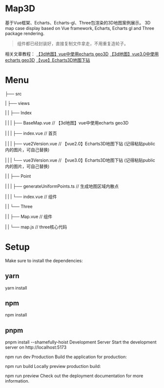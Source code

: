 # Map3D
基于Vue框架、Echarts、Echarts-gl、Three包渲染的3D地图案例展示。
3D map case display based on Vue framework, Echarts, Echarts gl and Three package rendering.

> 组件都已经封装好，直接复制文件拿走，不用重复造轮子。

相关文章教程：
[【3d地图】vue中使用echarts geo3D](https://blog.csdn.net/m0_68324632/article/details/125441532?spm=1001.2014.3001.5502)
[【3d地图】vue3.0中使用echarts geo3D](https://blog.csdn.net/m0_68324632/article/details/125562551)
[【vue】Echarts3D地图下钻](https://blog.csdn.net/m0_68324632/article/details/130133913)


# Menu 
├── src 

|  ├── views  

|  |  ├── Index 

|  |  |  ├── BaseMap.vue // 【3d地图】vue中使用echarts geo3D 

|  |  |  ├── index.vue // 首页 

|  |  |  ├── vue2Version.vue // 【vue2.0】Echarts3D地图下钻 (记得粘贴public内的图片，可自己替换) 

|  |  |  └── vue3Version.vue // 【vue3.0】Echarts3D地图下钻 (记得粘贴public内的图片，可自己替换) 

|  |  ├── Point 

|  |  |  ├── generateUniformPoints.ts // 生成地图区域内散点 

|  |  |  └── index.vue // 组件 

|  |  └── Three 

|  |     ├── Map.vue // 组件 

|  |     └── map.js // three核心代码 

# Setup
Make sure to install the dependencies:

## yarn
yarn install

## npm
npm install

## pnpm
pnpm install --shamefully-hoist
Development Server
Start the development server on http://localhost:5173

npm run dev
Production
Build the application for production:

npm run build
Locally preview production build:

npm run preview
Check out the deployment documentation for more information.
